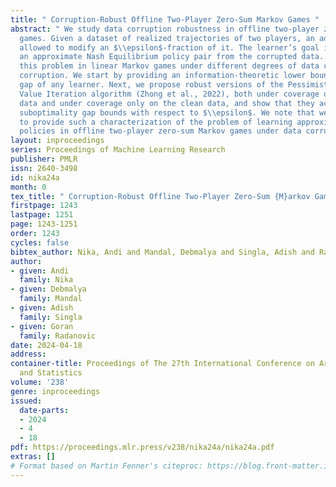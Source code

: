 ```yaml
---
title: " Corruption-Robust Offline Two-Player Zero-Sum Markov Games "
abstract: " We study data corruption robustness in offline two-player zero-sum Markov
  games. Given a dataset of realized trajectories of two players, an adversary is
  allowed to modify an $\\epsilon$-fraction of it. The learner’s goal is to identify
  an approximate Nash Equilibrium policy pair from the corrupted data. We consider
  this problem in linear Markov games under different degrees of data coverage and
  corruption. We start by providing an information-theoretic lower bound on the suboptimality
  gap of any learner. Next, we propose robust versions of the Pessimistic Minimax
  Value Iteration algorithm (Zhong et al., 2022), both under coverage on the corrupted
  data and under coverage only on the clean data, and show that they achieve (near)-optimal
  suboptimality gap bounds with respect to $\\epsilon$. We note that we are the first
  to provide such a characterization of the problem of learning approximate Nash Equilibrium
  policies in offline two-player zero-sum Markov games under data corruption. "
layout: inproceedings
series: Proceedings of Machine Learning Research
publisher: PMLR
issn: 2640-3498
id: nika24a
month: 0
tex_title: " Corruption-Robust Offline Two-Player Zero-Sum {M}arkov Games "
firstpage: 1243
lastpage: 1251
page: 1243-1251
order: 1243
cycles: false
bibtex_author: Nika, Andi and Mandal, Debmalya and Singla, Adish and Radanovic, Goran
author:
- given: Andi
  family: Nika
- given: Debmalya
  family: Mandal
- given: Adish
  family: Singla
- given: Goran
  family: Radanovic
date: 2024-04-18
address:
container-title: Proceedings of The 27th International Conference on Artificial Intelligence
  and Statistics
volume: '238'
genre: inproceedings
issued:
  date-parts:
  - 2024
  - 4
  - 18
pdf: https://proceedings.mlr.press/v238/nika24a/nika24a.pdf
extras: []
# Format based on Martin Fenner's citeproc: https://blog.front-matter.io/posts/citeproc-yaml-for-bibliographies/
---
```

